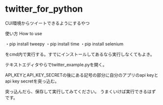 # twitter_for_python
CUI環境からツイートできるようにするやつ

使い方
How to use

・pip install tweepy
・pip install time
・pip install selenium

をcmd内で実行する。すでにインストールしてあるなら実行しなくてもよき。

テキストエディタやらでtwitter_example.pyを開く。

API_KEYとAPI_KEY_SECRETの後にある記号の部分に自分のアプリのapi keyとapi key secretを突っ込む。

突っ込んだら、保存して実行してみてください。
うまくいけば実行できるはずです。
